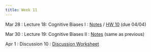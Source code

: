 ```yaml
---
title: Week 11
---
```


Mar 28 
: Lecture 18: Cognitive Biases I
    :  [Notes](https://docs.google.com/presentation/d/1G16wWIXrtO_m3MJmjl9IUfXip5hpDTjqb_yrCspGOB8/edit) / [HW 10](/assets/hw10.pdf) (due 04/04) 

Mar 30
: Lecture 19: Cognitive Biases II
    :  [Notes](https://docs.google.com/presentation/d/1G16wWIXrtO_m3MJmjl9IUfXip5hpDTjqb_yrCspGOB8/edit) (same as previous) 

Apr 1
: Discussion 10
    :  [Discussion Worksheet](https://docs.google.com/document/d/1NKdvtHZ5wGftes9pqoJFEm9xc4fztQT0-EkQm23hu6c/edit?usp=sharing)   
